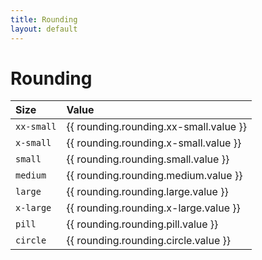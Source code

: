 ```yaml
---
title: Rounding
layout: default
---
```


# Rounding

| Size | Value |
| :--- | :--- |
| `xx-small` | {{ rounding.rounding.xx-small.value }} |
| `x-small` | {{ rounding.rounding.x-small.value }} |
| `small` | {{ rounding.rounding.small.value }} |
| `medium` | {{ rounding.rounding.medium.value }} |
| `large` | {{ rounding.rounding.large.value }} |
| `x-large` | {{ rounding.rounding.x-large.value }} |
| `pill` | {{ rounding.rounding.pill.value }} |
| `circle` | {{ rounding.rounding.circle.value }} |
